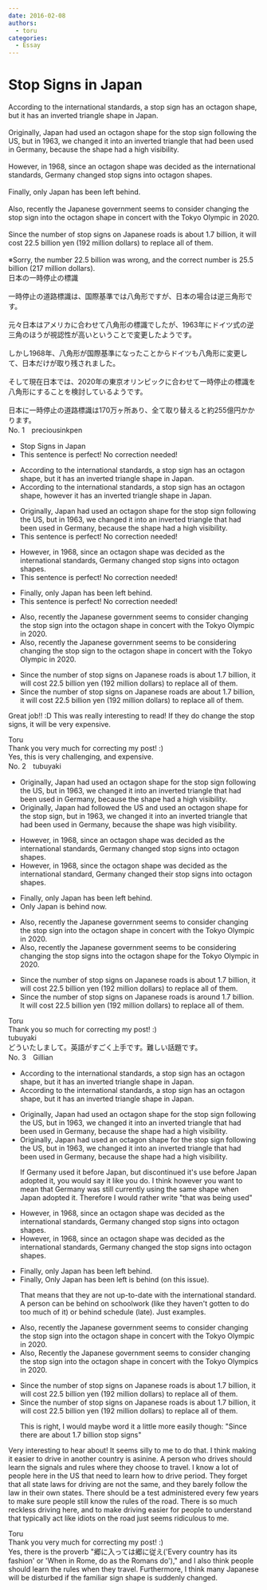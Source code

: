 ```yaml
---
date: 2016-02-08
authors:
  - toru
categories:
  - Essay
---
```


<h1 id="subject_show">Stop Signs in Japan</h1>
<div class="date" hidden>Feb 8, 2016 11:24</div>
<div id="post"><div id="body_show_ori">
According to the international standards, a stop sign has an octagon shape, but it has an inverted triangle shape in Japan.<br/><br/>Originally, Japan had used an octagon shape for the stop sign following the US, but in 1963, we changed it into an inverted triangle that had been used in Germany, because the shape had a high visibility.<br/><br/>However, in 1968, since an octagon shape was decided as the international standards, Germany changed stop signs into octagon shapes.<br/><br/>Finally, only Japan has been left behind.<br/><br/>Also, recently the Japanese government seems to consider changing the stop sign into the octagon shape in concert with the Tokyo Olympic in 2020.<br/><br/>Since the number of stop signs on Japanese roads is about 1.7 billion, it will cost 22.5 billion yen (192 million dollars) to replace all of them.<br/><br/>※Sorry, the number 22.5 billion was wrong, and the correct number is 25.5 billion (217 million dollars).
</div></div>

<!-- more -->

<div id="post_ja"><div id="body_show_mo">
日本の一時停止の標識<br/><br/>一時停止の道路標識は、国際基準では八角形ですが、日本の場合は逆三角形です。<br/><br/>元々日本はアメリカに合わせて八角形の標識でしたが、1963年にドイツ式の逆三角のほうが視認性が高いということで変更したようです。<br/><br/>しかし1968年、八角形が国際基準になったことからドイツも八角形に変更して、日本だけが取り残されました。<br/><br/>そして現在日本では、2020年の東京オリンピックに合わせて一時停止の標識を八角形にすることを検討しているようです。<br/><br/>日本に一時停止の道路標識は170万ヶ所あり、全て取り替えると約255億円かかります。
</div></div>
<div id="block"><div class="first_name"> No. 1　<span class="just_name">preciousinkpen</span></div><div id="block2">
<ul class="correction_field">
<li class="incorrect">Stop Signs in Japan</li>
<li class="corrected perfect">This sentence is perfect! No correction needed!</li>
</ul>
<ul class="correction_field">
<li class="incorrect">According to the international standards, a stop sign has an octagon shape, but it has an inverted triangle shape in Japan.</li>
<li class="corrected correct">
According to the international standards, a stop sign has an octagon shape, <span class="f_blue">however</span> it has an inverted triangle shape in Japan.
</li>
</ul>
<ul class="correction_field">
<li class="incorrect">Originally, Japan had used an octagon shape for the stop sign following the US, but in 1963, we changed it into an inverted triangle that had been used in Germany, because the shape had a high visibility.</li>
<li class="corrected perfect">This sentence is perfect! No correction needed!</li>
</ul>
<ul class="correction_field">
<li class="incorrect">However, in 1968, since an octagon shape was decided as the international standards, Germany changed stop signs into octagon shapes.</li>
<li class="corrected perfect">This sentence is perfect! No correction needed!</li>
</ul>
<ul class="correction_field">
<li class="incorrect">Finally, only Japan has been left behind.</li>
<li class="corrected perfect">This sentence is perfect! No correction needed!</li>
</ul>
<ul class="correction_field">
<li class="incorrect">Also, recently the Japanese government seems to consider changing the stop sign into the octagon shape in concert with the Tokyo Olympic in 2020.</li>
<li class="corrected correct">
Also, recently the Japanese government seems to <span class="f_blue">be </span>consider<span class="f_blue">ing</span> changing the stop sign to the octagon shape in concert with the Tokyo Olympic in 2020.
</li>
</ul>
<ul class="correction_field">
<li class="incorrect">Since the number of stop signs on Japanese roads is about 1.7 billion, it will cost 22.5 billion yen (192 million dollars) to replace all of them.</li>
<li class="corrected correct">
Since the number of stop signs on Japanese roads <span class="f_blue">are</span> about 1.7 billion, it will cost 22.5 billion yen (192 million dollars) to replace all of them.
</li>
</ul>
<p class="comment_small">
 Great job!! :D This was really interesting to read! If they do change the stop signs, it will be very expensive.
</p>

</div><div class="name"><span class="just_name">Toru</span><br>
Thank you very much for correcting my post! :)<br/>Yes, this is very challenging, and expensive.
</div>
</div>
<div id="block"><div class="first_name"> No. 2　<span class="just_name">tubuyaki</span></div><div id="block2">
<ul class="correction_field">
<li class="incorrect">Originally, Japan had used an octagon shape for the stop sign following the US, but in 1963, we changed it into an inverted triangle that had been used in Germany, because the shape had a high visibility.</li>
<li class="corrected correct">
Originally, Japan <span class="f_blue">had followed the US </span>and used an octagon shape for the stop sign, but in 1963, we changed it into an inverted triangle that had been used in Germany, because the shape <span class="f_blue">was</span> high visibility.
</li>
</ul>
<ul class="correction_field">
<li class="incorrect">However, in 1968, since an octagon shape was decided as the international standards, Germany changed stop signs into octagon shapes.</li>
<li class="corrected correct">
However, in 1968, since <span class="f_blue">the</span> octagon shape was decided as the international <span class="f_blue">standard</span>, Germany changed <span class="f_blue">their</span> stop signs into octagon shapes.
</li>
</ul>
<ul class="correction_field">
<li class="incorrect">Finally, only Japan has been left behind.</li>
<li class="corrected correct">
Only Japan is behind now.
</li>
</ul>
<ul class="correction_field">
<li class="incorrect">Also, recently the Japanese government seems to consider changing the stop sign into the octagon shape in concert with the Tokyo Olympic in 2020.</li>
<li class="corrected correct">
Also, recently the Japanese government seems to <span class="f_blue">be considering</span><span class="f_blue"> changing</span> the stop signs into the octagon shape <span class="f_blue">for</span> the Tokyo Olympic in 2020.
</li>
</ul>
<ul class="correction_field">
<li class="incorrect">Since the number of stop signs on Japanese roads is about 1.7 billion, it will cost 22.5 billion yen (192 million dollars) to replace all of them.</li>
<li class="corrected correct">
Since the number of stop signs on Japanese roads is <span class="f_blue">around </span>1.7 billion<span class="f_blue">.</span> <span class="f_blue">It</span> will cost 22.5 billion yen (192 million dollars) to replace all of them.
</li>
</ul>
</div><div class="name"><span class="just_name">Toru</span><br>
Thank you so much for correcting my post! :)
</div>
<div class="name"><span class="just_name">tubuyaki</span><br>
どういたしまして。英語がすごく上手です。難しい話題です。
</div>
</div>
<div id="block"><div class="first_name"> No. 3　<span class="just_name">Gillian</span></div><div id="block2">
<ul class="correction_field">
<li class="incorrect">According to the international standards, a stop sign has an octagon shape, but it has an inverted triangle shape in Japan.</li>
<li class="corrected correct">
According to <span class="sline">the</span> international standards, a stop sign has an octagon shape, but it has an inverted triangle shape in Japan.
</li>
</ul>
<ul class="correction_field">
<li class="incorrect">Originally, Japan had used an octagon shape for the stop sign following the US, but in 1963, we changed it into an inverted triangle that had been used in Germany, because the shape had a high visibility.</li>
<li class="corrected correct">
Originally, Japan had used an octagon shape for the stop sign following the US, but in 1963, we changed it into an inverted triangle that <span class="f_red">had been used</span> in Germany, because the shape had <span class="sline">a</span> high visibility.
<p class="correction_comment">If Germany used it before Japan, but discontinued it's use before Japan adopted it, you would say it like you do. I think however you want to mean that Germany was still currently using the same shape when Japan adopted it. Therefore I would rather write "that was being used"</p>
</li>
</ul>
<ul class="correction_field">
<li class="incorrect">However, in 1968, since an octagon shape was decided as the international standards, Germany changed stop signs into octagon shapes.</li>
<li class="corrected correct">
However, in 1968, since an octagon shape was decided as the international standard<span class="sline">s</span>, Germany changed <span class="f_blue">the</span> stop signs into octagon shapes.
</li>
</ul>
<ul class="correction_field">
<li class="incorrect">Finally, only Japan has been left behind.</li>
<li class="corrected correct">
<span class="sline">Finally, </span><span class="f_blue">O</span>nly Japan <span class="sline">has been left</span> <span class="f_blue">is</span> behind<span class="f_blue"> (on this issue)</span>.
<p class="correction_comment">That means that they are not up-to-date with the international standard. A person can be behind on schoolwork (like they haven't gotten to do too much of it) or behind schedule (late). Just examples.</p>
</li>
</ul>
<ul class="correction_field">
<li class="incorrect">Also, recently the Japanese government seems to consider changing the stop sign into the octagon shape in concert with the Tokyo Olympic in 2020.</li>
<li class="corrected correct">
<span class="sline">Also,</span> <span class="f_blue">R</span>ecently the Japanese government seems to consider changing the stop sign into the octagon shape in concert with the Tokyo Olympic<span class="f_blue">s</span> in 2020.
</li>
</ul>
<ul class="correction_field">
<li class="incorrect">Since the number of stop signs on Japanese roads is about 1.7 billion, it will cost 22.5 billion yen (192 million dollars) to replace all of them.</li>
<li class="corrected correct">
<span class="f_red">Since the number of stop signs on Japanese roads is about 1.7 billion</span>, it will cost 22.5 billion yen (192 million dollars) to replace all of them.
<p class="correction_comment">This is right, I would maybe word it a little more easily though: "Since there are about 1.7 billion stop signs"</p>
</li>
</ul>
<p class="comment_small">
 Very interesting to hear about! It seems silly to me to do that. I think making it easier to drive in another country is asinine. A person who drives should learn the signals and rules where they choose to travel. I know a lot of people here in the US that need to learn how to drive period. They forget that all state laws for driving are not the same, and they barely follow the law in their own states. There should be a test administered every few years to make sure people still know the rules of the road. There is so much reckless driving here, and to make driving easier for people to understand that typically act like idiots on the road just seems ridiculous to me.
</p>

</div><div class="name"><span class="just_name">Toru</span><br>
Thank you very much for correcting my post! :)<br/>Yes, there is the proverb "郷に入っては郷に従え('Every country has its fashion' or 'When in Rome, do as the Romans do')," and I also think people should learn the rules when they travel. Furthermore, I think many Japanese will be disturbed if the familiar sign shape is suddenly changed.
</div>
</div>
